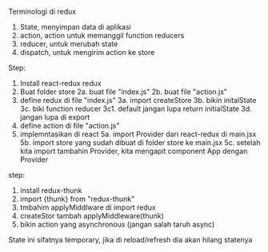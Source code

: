 Terminologi di redux


1. State,  menyimpan data di aplikasi
2. action, action untuk memanggil function reducers
3. reducer, untuk merubah state
4. dispatch, untuk mengirim action ke store


Step:
1. Install react-redux redux
2. Buat folder store
    2a. buat file "index.js"
    2b. buat file "action.js"
3. define redux di file "index.js"
    3a. import createStore
    3b. bikin initalState
    3c. biki function reducer
        3c1. default jangan lupa return initialState
    3d. jangan lupa di export
4. define action di file "action.js"
5. implemntasikan di react
    5a. import Provider dari react-redux di main.jsx
    5b. import store yang sudah dibuat di folder store ke main.jsx
    5c. setelah kita import tambahin Provider, kita mengapit component App dengan Provider


step:
1. install redux-thunk
2. import {thunk} from "redux-thunk"
3. tmbahim applyMiddlware di import redux
4. createStor tambah applyMiddleware(thunk)
5. bikin action yang asynchronous (jangan salah taruh async)




State ini sifatnya temporary, jika di reload/refresh dia akan hilang statenya
